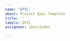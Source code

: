 ```yaml
---
name: 'EPIC: '
about: Project Epic Template
title: ''
labels: EPIC
assignees: jbocciadev

---
```


<!-- EPIC:DATA  -->

